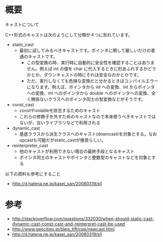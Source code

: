 # 概要
キャストについて  

C++形式のキャストは次のようにして分類が４つに別れています。
- static_cast
  - 最初に試してみるべきキャストです。ポインタに関して厳しいだけの普通のキャストです。
    - この型変換の時、実行時に自動的に安全性を確認することはありません。例えば int の値を char に代入するときに桁あふれするかどうかとか、ダウンキャストの時にそれは安全なのかとかです。
    - ただ、実行しなくても危険な変換だと分かるときはコンパイルエラーになります。例えば、ポインタから int への変換、int からポインタへの変換、int へのポインタから double へのポインタへの変換、全く関係ないクラスへのポインタ同士の型変換などがそうです。
- const_cast
  - constやvolatileを除去するためのキャスト
  - これらの修飾子を外すためのキャストなので本来使うべきキャストではないが、古いライブラリなどで利用される
- dynamic_cast
  - 基底クラスから派生クラスへのキャスト(downcast)を対象とする。なおupcastも可能だがstatic_castが推奨らしい。
- reinterpreter_cast
  - 他のキャストが利用できない場合の最終手段となるキャスト
  - ポインタ同士のキャストやポインタと整数型のキャストなどを対象とする

以下の資料も参考にすること
- http://d.hatena.ne.jp/kasei_san/20080319/p1

# 参考
- http://stackoverflow.com/questions/332030/when-should-static-cast-dynamic-cast-const-cast-and-reinterpret-cast-be-used
- http://www.geocities.jp/bleis_tift/cpp/newcast.html
- http://d.hatena.ne.jp/kasei_san/20080319/p1
